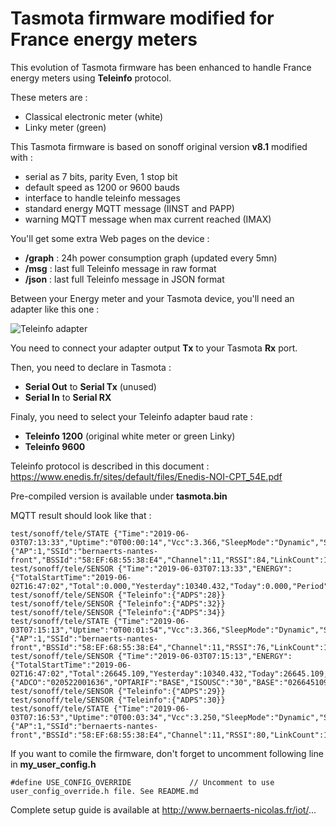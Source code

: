 Tasmota firmware modified for France energy meters
=============

This evolution of Tasmota firmware has been enhanced to handle France energy meters using **Teleinfo** protocol.

These meters are :
  * Classical electronic meter (white)
  * Linky meter (green)

This Tasmota firmware is based on sonoff original version **v8.1** modified with :
  * serial as 7 bits, parity Even, 1 stop bit
  * default speed as 1200 or 9600 bauds
  * interface to handle teleinfo messages
  * standard energy MQTT message (IINST and PAPP)
  * warning MQTT message when max current reached (IMAX)

You'll get some extra Web pages on the device :
  * **/graph** : 24h power consumption graph (updated every 5mn)
  * **/msg** : last full Teleinfo message in raw format
  * **/json** : last full Teleinfo message in JSON format

Between your Energy meter and your Tasmota device, you'll need an adapter like this one :

![Teleinfo adapter](https://raw.githubusercontent.com/NicolasBernaerts/tasmota/master/teleinfo/teleinfo-serial-adapter.png)

You need to connect your adapter output **Tx** to your Tasmota **Rx** port.

Then, you need to declare in Tasmota :
  * **Serial Out** to **Serial Tx** (unused)
  * **Serial In** to **Serial RX**

Finaly, you need to select your Teleinfo adapter baud rate :
  * **Teleinfo 1200** (original white meter or green Linky)
  * **Teleinfo 9600**

Teleinfo protocol is described in this document : https://www.enedis.fr/sites/default/files/Enedis-NOI-CPT_54E.pdf

Pre-compiled version is available under **tasmota.bin**

MQTT result should look like that :

    test/sonoff/tele/STATE {"Time":"2019-06-03T07:13:33","Uptime":"0T00:00:14","Vcc":3.366,"SleepMode":"Dynamic","Sleep":50,"LoadAvg":19,"POWER":"OFF","Wifi":{"AP":1,"SSId":"bernaerts-nantes-front","BSSId":"58:EF:68:55:38:E4","Channel":11,"RSSI":84,"LinkCount":1,"Downtime":"0T00:00:04"}}
    test/sonoff/tele/SENSOR {"Time":"2019-06-03T07:13:33","ENERGY":{"TotalStartTime":"2019-06-02T16:47:02","Total":0.000,"Yesterday":10340.432,"Today":0.000,"Period":0,"Power":0,"ApparentPower":0,"ReactivePower":0,"Factor":0.00,"Voltage":230,"Current":0.000}}
    test/sonoff/tele/SENSOR {"Teleinfo":{"ADPS":28}}
    test/sonoff/tele/SENSOR {"Teleinfo":{"ADPS":32}}
    test/sonoff/tele/SENSOR {"Teleinfo":{"ADPS":34}}
    test/sonoff/tele/STATE {"Time":"2019-06-03T07:15:13","Uptime":"0T00:01:54","Vcc":3.366,"SleepMode":"Dynamic","Sleep":50,"LoadAvg":19,"POWER":"OFF","Wifi":{"AP":1,"SSId":"bernaerts-nantes-front","BSSId":"58:EF:68:55:38:E4","Channel":11,"RSSI":76,"LinkCount":1,"Downtime":"0T00:00:04"}}
    test/sonoff/tele/SENSOR {"Time":"2019-06-03T07:15:13","ENERGY":{"TotalStartTime":"2019-06-02T16:47:02","Total":26645.109,"Yesterday":10340.432,"Today":26645.109,"Period":0,"Power":0,"ApparentPower":1760,"ReactivePower":1760,"Factor":0.00,"Voltage":230,"Current":7.000},"Teleinfo":{"ADCO":"020522001636","OPTARIF":"BASE","ISOUSC":"30","BASE":"026645109","PTEC":"TH..","IINST":"007","ADPS":"034","IMAX":"026","PAPP":"01760","MOTDETAT":"000000"}}
    test/sonoff/tele/SENSOR {"Teleinfo":{"ADPS":29}}
    test/sonoff/tele/SENSOR {"Teleinfo":{"ADPS":30}}
    test/sonoff/tele/STATE {"Time":"2019-06-03T07:16:53","Uptime":"0T00:03:34","Vcc":3.250,"SleepMode":"Dynamic","Sleep":50,"LoadAvg":19,"POWER":"OFF","Wifi":{"AP":1,"SSId":"bernaerts-nantes-front","BSSId":"58:EF:68:55:38:E4","Channel":11,"RSSI":80,"LinkCount":1,"Downtime":"0T00:00:04"}}

If you want to comile the firmware, don't forget to uncomment following line in **my_user_config.h**

    #define USE_CONFIG_OVERRIDE             // Uncomment to use user_config_override.h file. See README.md


Complete setup guide is available at http://www.bernaerts-nicolas.fr/iot/...

